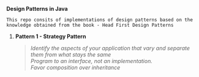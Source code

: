 **Design Patterns in Java**

`This repo consits of implementations of design patterns based on the knowledge
obtained from the book - Head First Design Patterns`

1. **Pattern 1 - Strategy Pattern**
    > _Identify the aspects of your
      application that vary and separate
      them from what stays the same_  
      _Program to an interface, not an
       implementation._  
      _Favor composition over inheritance_  
